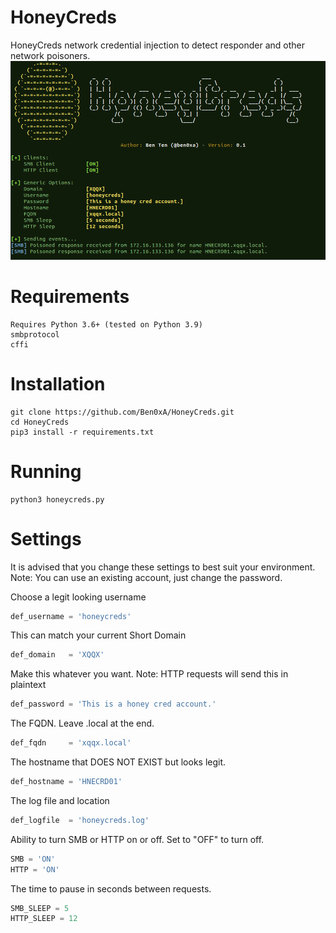 # HoneyCreds
HoneyCreds network credential injection to detect responder and other network poisoners.
![HoneyCreds Screenshot](/honeycreds_screenshot.png?raw=true "HoneyCreds Screenshot")

# Requirements
```
Requires Python 3.6+ (tested on Python 3.9)
smbprotocol
cffi
```

# Installation
```
git clone https://github.com/Ben0xA/HoneyCreds.git
cd HoneyCreds
pip3 install -r requirements.txt
```

# Running
```
python3 honeycreds.py
```

# Settings
It is advised that you change these settings to best suit your environment. Note: You can use an existing account, just change the password.

Choose a legit looking username
```python
def_username = 'honeycreds' 
```

This can match your current Short Domain
```python
def_domain   = 'XQQX'
```

Make this whatever you want. Note: HTTP requests will send this in plaintext
```python
def_password = 'This is a honey cred account.'
```

The FQDN. Leave .local at the end.
```python
def_fqdn     = 'xqqx.local'
```

The hostname that DOES NOT EXIST but looks legit.
```python
def_hostname = 'HNECRD01'
```

The log file and location
```python
def_logfile  = 'honeycreds.log'
```

Ability to turn SMB or HTTP on or off. Set to "OFF" to turn off.
```python
SMB = 'ON'
HTTP = 'ON'
```
The time to pause in seconds between requests.
```python
SMB_SLEEP = 5
HTTP_SLEEP = 12
```
